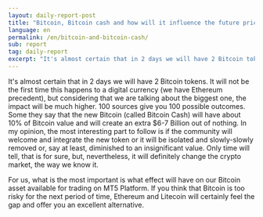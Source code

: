 ```yaml
---
layout: daily-report-post
title: "Bitcoin, Bitcoin cash and how will it influence the future prices"
language: en
permalink: /en/bitcoin-and-bitcoin-cash/
sub: report
tag: daily-report
excerpt: "It's almost certain that in 2 days we will have 2 Bitcoin tokens. It will not be the first time this happens to a digital currency (we have Ethereum precedent), but considering that we are talking about the biggest one ..."
---
```

It's almost certain that in 2 days we will have 2 Bitcoin tokens. It will not be the first time this happens to a digital currency (we have Ethereum precedent), but considering that we are talking about the biggest one, the impact will be much higher. 100 sources give you 100 possible outcomes. Some they say that the new Bitcoin (called Bitcoin Cash) will have about 10% of Bitcoin value and will create an extra $6-7 Billion out of nothing. In my opinion, the most interesting part to follow is if the community will welcome and integrate the new token or it will be isolated and slowly-slowly removed or, say at least, diminished to an insignificant value. Only time will tell, that is for sure, but, nevertheless, it will definitely change the crypto market, the way we know it.

For us, what is the most important is what effect will have on our Bitcoin asset available for trading on MT5 Platform. If you think that Bitcoin is too risky for the next period of time, Ethereum and Litecoin will certainly feel the gap and offer you an excellent alternative.